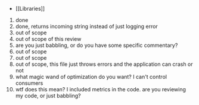 - [[Libraries]]

1) done
2) done, returns incoming string instead of just logging error
3) out of scope
4) out of scope of this review
5) are you just babbling, or do you have some specific commentary?
6) out of scope
7) out of scope
8) out of scope, this file just throws errors and the application can crash or not
9) what magic wand of optimization do you want? I can't control consumers
10) wtf does this mean? I included metrics in the code. are you reviewing my code, or just babbling?